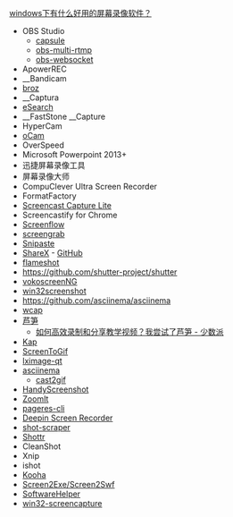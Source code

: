 [windows下有什么好用的屏幕录像软件？](https://www.zhihu.com/question/22202142)

- OBS Studio
  - [capsule](https://github.com/itchio/capsule)
  - [obs-multi-rtmp](https://github.com/sorayuki/obs-multi-rtmp)
  - [obs-websocket](https://github.com/obsproject/obs-websocket)
- ApowerREC
- __Bandicam
- [broz](https://github.com/antfu/broz)
- __Captura
- [eSearch](https://github.com/xushengfeng/eSearch)
- __FastStone __Capture
- HyperCam
- [oCam](https://ohsoft.net/eng/ocam/intro.php?cate=1002)
- OverSpeed
- Microsoft Powerpoint 2013+
- 迅捷屏幕录像工具
- 屏幕录像大师
- CompuClever Ultra Screen Recorder
- FormatFactory
- [Screencast Capture Lite](https://github.com/cesarsouza/screencast-capture)
- Screencastify for Chrome
- [Screenflow](https://sspai.com/post/71918)
- [screengrab](https://github.com/lxqt/screengrab)
- [Snipaste](https://www.zhihu.com/pin/1319210101270749184)
- [ShareX](https://getsharex.com/) - [GitHub](https://github.com/ShareX/ShareX)
- [flameshot](https://github.com/flameshot-org/flameshot)
- https://github.com/shutter-project/shutter
- [vokoscreenNG](https://github.com/vkohaupt/vokoscreenNG)
- [win32screenshot](https://github.com/northwoodspd/win32screenshot)
- https://github.com/asciinema/asciinema
- [wcap](https://github.com/mmozeiko/wcap)
- [芦笋](https://lusun.com/)
  - [如何高效录制和分享教学视频？我尝试了芦笋 - 少数派](https://sspai.com/post/71918)
- [Kap](https://github.com/wulkano/Kap)
- [ScreenToGif](https://github.com/NickeManarin/ScreenToGif)
- [lximage-qt](https://github.com/lxqt/lximage-qt)
- [asciinema](https://github.com/asciinema/asciinema)
  - [cast2gif](https://github.com/foubian/cast2gif)
- [HandyScreenshot](https://github.com/HandyOrg/HandyScreenshot)
- [ZoomIt](https://docs.microsoft.com/en-us/sysinternals/downloads/zoomit)
- [pageres-cli](https://github.com/sindresorhus/pageres-cli)
- [Deepin Screen Recorder](https://github.com/linuxdeepin/deepin-screen-recorder)
- [shot-scraper](https://github.com/simonw/shot-scraper)
- [Shottr](https://shottr.cc/)
- CleanShot
- Xnip
- ishot
- [Kooha](https://github.com/SeaDve/Kooha)
- [Screen2Exe/Screen2Swf](https://www.screen-record.com/screen2exe.htm)
- [SoftwareHelper](https://github.com/WPFDevelopersOrg/SoftwareHelper)
- [win32-screencapture](https://github.com/reterVision/win32-screencapture)

